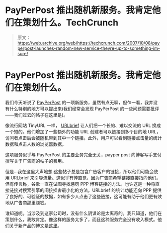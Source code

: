 # PayPerPost 推出随机新服务。我肯定他们在策划什么。TechCrunch

> 原文：<https://web.archive.org/web/https://techcrunch.com/2007/10/08/payperpost-launches-random-new-service-theyre-up-to-something-im-sure/>

# PayPerPost 推出随机新服务。我肯定他们在策划什么。

 [](https://web.archive.org/web/20221005084713/http://www.payperpost.com/) 我们今天听说了 [PayPerPost](https://web.archive.org/web/20221005084713/http://www.crunchbase.com/tag/payperpost) 的一项新服务，虽然有点无聊，但乍一看，我并没有什么特别的地方可以提出来(我们经常会发现 PayPerPost 的一些问题需要批评——我们过去的帖子在这里是)。

像流行网站 TinyURL 一样， [URLbrief](https://web.archive.org/web/20221005084713/http://www.urlbrief.com/) 让人们把一个长的、难以交流的 URL 换成一个短的。他们增加了一些额外的功能 URL 创建者可以链接到多个目的地 URL，访问者点击后会被随机带到其中一个链接。此外，用户可以看到链接点击量的统计数据和点击人数的浏览器数据。

这项服务似乎与 PayPerPost 的主要业务完全无关，payper post 向博客写手支付撰写关于广告商的帖子的费用。

但是…我在这里大声地想:这些帖子总是包含广告客户的链接，所以他们可能会使用 URLbrief 来引导流量。这似乎有悖直觉，因为广告商希望链接直接指向他们。但有传言称，谷歌一直在试图寻找惩罚 PPP 博客链接的方法。也许这是一种将直接链接对搜索引擎的间接损害最小化的方法。URLbrief 的统计功能还向 PPP 提供了良好的、可验证的数据，如有多少人点击了这些链接，这可能有助于他们更有效地从广告商那里赚钱。

谁知道呢。当涉及到这家公司时，没有什么阴谋论是太离奇的。我只知道，他们在策划什么，我敢肯定。像这样的服务太多了，而且这种服务完全没有收入模式。他们关于新产品的博文是[这里](https://web.archive.org/web/20221005084713/http://developer.payperpost.com/2007/10/introducing-url.html)。